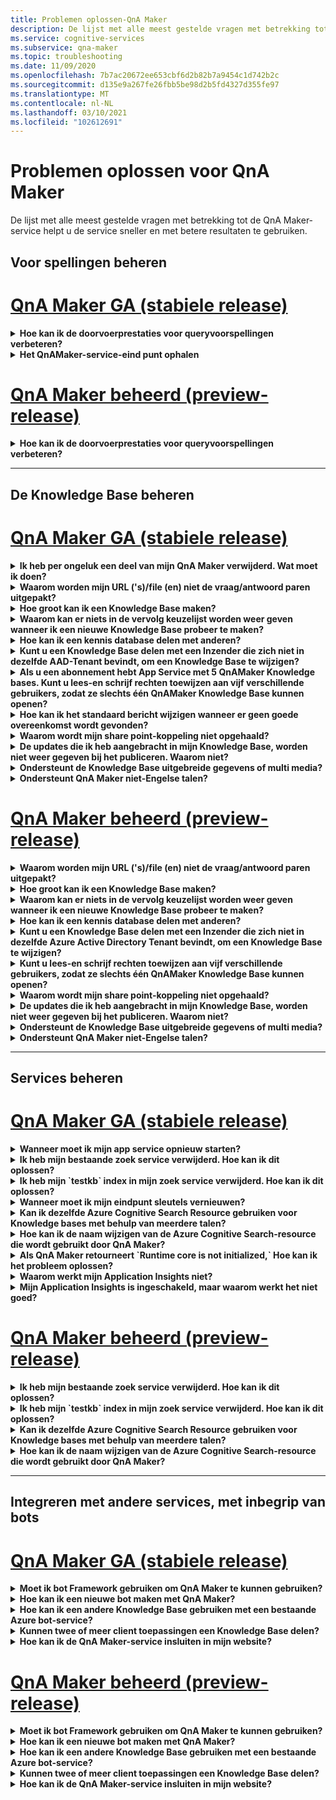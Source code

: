 ```yaml
---
title: Problemen oplossen-QnA Maker
description: De lijst met alle meest gestelde vragen met betrekking tot de QnA Maker-service helpt u de service sneller en met betere resultaten te gebruiken.
ms.service: cognitive-services
ms.subservice: qna-maker
ms.topic: troubleshooting
ms.date: 11/09/2020
ms.openlocfilehash: 7b7ac20672ee653cbf6d2b82b7a9454c1d742b2c
ms.sourcegitcommit: d135e9a267fe26fbb5be98d2b5fd4327d355fe97
ms.translationtype: MT
ms.contentlocale: nl-NL
ms.lasthandoff: 03/10/2021
ms.locfileid: "102612691"
---
```

# <a name="troubleshooting-for-qna-maker"></a>Problemen oplossen voor QnA Maker

De lijst met alle meest gestelde vragen met betrekking tot de QnA Maker-service helpt u de service sneller en met betere resultaten te gebruiken.

<a name="how-to-get-the-qnamaker-service-hostname"></a>

## <a name="manage-predictions"></a>Voor spellingen beheren

# <a name="qna-maker-ga-stable-release"></a>[QnA Maker GA (stabiele release)](#tab/v1)

<details>
<summary><b>Hoe kan ik de doorvoerprestaties voor queryvoorspellingen verbeteren?</b></summary>

**Antwoord**: problemen met doorvoer prestaties geven aan dat u de schaal van uw app service en uw Cognitive Search moet opschalen. Overweeg een replica toe te voegen aan uw Cognitive Search om de prestaties te verbeteren.

Meer informatie over [prijs categorieën](Concepts/azure-resources.md).
</details>

<details>
<summary><b>Het QnAMaker-service-eind punt ophalen</b></summary>

**Antwoord**: QnAMaker service-eind punt is handig voor fout opsporing wanneer u contact opneemt met QnAMaker-ondersteuning of UserVoice. Het eind punt is een URL in dit formulier: `https://your-resource-name.azurewebsites.net` .

1. Ga naar de QnAMaker-service (resource groep) in het [Azure Portal](https://portal.azure.com)

    ![QnAMaker Azure-resource groep in Azure Portal](./media/qnamaker-how-to-troubleshoot/qnamaker-azure-resourcegroup.png)

1. Selecteer de App Service die aan de QnA Maker resource is gekoppeld. Normaal gesp roken zijn de namen hetzelfde.

     ![QnAMaker App Service selecteren](./media/qnamaker-how-to-troubleshoot/qnamaker-azure-appservice.png)

1. De eind punt-URL is beschikbaar in het gedeelte Overzicht

    ![QnAMaker-eind punt](./media/qnamaker-how-to-troubleshoot/qnamaker-azure-gethostname.png)

</details>

# <a name="qna-maker-managed-preview-release"></a>[QnA Maker beheerd (preview-release)](#tab/v2)

<details>
<summary><b>Hoe kan ik de doorvoerprestaties voor queryvoorspellingen verbeteren?</b></summary>

**Antwoord**: problemen met doorvoer prestaties geven aan dat u uw Cognitive Search moet opschalen. Overweeg een replica toe te voegen aan uw Cognitive Search om de prestaties te verbeteren.

Meer informatie over [prijs categorieën](Concepts/azure-resources.md).
</details>

---

## <a name="manage-the-knowledge-base"></a>De Knowledge Base beheren

# <a name="qna-maker-ga-stable-release"></a>[QnA Maker GA (stabiele release)](#tab/v1)

<details>
<summary><b>Ik heb per ongeluk een deel van mijn QnA Maker verwijderd. Wat moet ik doen?</b></summary>

**Antwoord**: Verwijder geen van de Azure-Services die zijn gemaakt samen met de QnA Maker resource, zoals een zoek-of web-app. Deze zijn nodig om QnA Maker te kunnen werken, als u er een verwijdert, QnA Maker niet meer goed werkt.

Alle verwijderingen zijn permanent, inclusief vraag-en antwoord paren, bestanden, Url's, aangepaste vragen en antwoorden, kennis slagen of Azure-resources. Zorg ervoor dat u de Knowledge Base exporteert vanaf de pagina **instellingen** voordat u een deel van de Knowledge Base verwijdert.

</details>

<details>
<summary><b>Waarom worden mijn URL ('s)/file (en) niet de vraag/antwoord paren uitgepakt?</b></summary>

**Antwoord**: het is mogelijk dat QnA Maker een bepaalde vraag-en antwoord-inhoud (QnA) niet automatisch kan ophalen uit geldige url's voor veelgestelde vragen. In dergelijke gevallen kunt u de QnA-inhoud in een txt-bestand plakken en zien of het hulp programma deze kan opnemen. U kunt ook inhoud toevoegen aan uw Knowledge Base via de [QnA Maker Portal](https://qnamaker.ai).

</details>

<details>
<summary><b>Hoe groot kan ik een Knowledge Base maken?</b></summary>

**Antwoord**: de grootte van de kennis basis is afhankelijk van de SKU van Azure Search die u kiest bij het maken van de QnA Maker service. Lees [hier](./concepts/azure-resources.md) meer informatie.

</details>

<details>
<summary><b>Waarom kan er niets in de vervolg keuzelijst worden weer geven wanneer ik een nieuwe Knowledge Base probeer te maken?</b></summary>

**Antwoord**: u hebt nog geen QnA Maker Services in azure gemaakt. Lees [hier](./How-To/set-up-qnamaker-service-azure.md) meer informatie over hoe u dit doet.

</details>

<details>
<summary><b>Hoe kan ik een kennis database delen met anderen?</b></summary>

**Antwoord**: delen werkt op het niveau van een QnA Maker-service, dat wil zeggen dat alle kennis grondslagen in de service worden gedeeld. Lees [hier](./index.yml) hoe u kunt samen werken aan een Knowledge Base.

</details>

<details>
<summary><b>Kunt u een Knowledge Base delen met een Inzender die zich niet in dezelfde AAD-Tenant bevindt, om een Knowledge Base te wijzigen?</b></summary>

**Antwoord**: delen is gebaseerd op op rollen gebaseerd toegangs beheer van Azure (Azure RBAC). Als u _een_ resource in azure kunt delen met een andere gebruiker, kunt u ook QnA Maker delen.

</details>

<details>
<summary><b>Als u een abonnement hebt App Service met 5 QnAMaker Knowledge bases. Kunt u lees-en schrijf rechten toewijzen aan vijf verschillende gebruikers, zodat ze slechts één QnAMaker Knowledge Base kunnen openen?</b></summary>

**Antwoord**: u kunt een volledige QnAMaker-service delen, niet individuele kennis bases.

</details>

<details>
<summary><b>Hoe kan ik het standaard bericht wijzigen wanneer er geen goede overeenkomst wordt gevonden?</b></summary>

**Antwoord**: het standaard bericht maakt deel uit van de instellingen in de app service.
- Ga naar de app service-resource in de Azure Portal

![qnamaker appservice](./media/qnamaker-faq/qnamaker-resource-list-appservice.png)
- Klik op de optie **instellingen**

![qnamaker appservice-instellingen](./media/qnamaker-faq/qnamaker-appservice-settings.png)
- Wijzig de waarde van de instelling **DefaultAnswer**
- Uw app service opnieuw starten

![qnamaker appservice opnieuw opstarten](./media/qnamaker-faq/qnamaker-appservice-restart.png)


</details>

<details>
<summary><b>Waarom wordt mijn share point-koppeling niet opgehaald?</b></summary>

**Antwoord**: Zie [gegevens bron locaties](./concepts/data-sources-and-content.md#data-source-locations) voor meer informatie.

</details>

<details>
<summary><b>De updates die ik heb aangebracht in mijn Knowledge Base, worden niet weer gegeven bij het publiceren. Waarom niet?</b></summary>

**Antwoord**: elke bewerking die in een tabel wordt bijgewerkt, getest of ingesteld, moet worden opgeslagen voordat deze kan worden gepubliceerd. Zorg ervoor dat u na elke bewerking op de knop **opslaan en trainen** klikt.

</details>

<details>
<summary><b>Ondersteunt de Knowledge Base uitgebreide gegevens of multi media?</b></summary>

**Antwoord**:

#### <a name="multimedia-auto-extraction-for-files-and-urls"></a>Automatisch uitpakken van multi media voor bestanden en Url's

* URL'S-beperkte conversie van HTML naar prijs verlaging.
* Bestanden-niet ondersteund

#### <a name="answer-text-in-markdown"></a>Antwoord tekst in de prijs
Zodra de QnA-paren zich in de Knowledge Base bevinden, kunt u de geprijsde tekst van een antwoord bewerken om koppelingen op te geven naar de media die beschikbaar zijn via open bare Url's.


</details>

<details>
<summary><b>Ondersteunt QnA Maker niet-Engelse talen?</b></summary>

**Antwoord**: Zie meer details over [ondersteunde talen](./overview/language-support.md).

Als u inhoud uit meerdere talen hebt, moet u ervoor zorgen dat u voor elke taal een afzonderlijke service maakt.

</details>

# <a name="qna-maker-managed-preview-release"></a>[QnA Maker beheerd (preview-release)](#tab/v2)

<details>
<summary><b>Waarom worden mijn URL ('s)/file (en) niet de vraag/antwoord paren uitgepakt?</b></summary>

**Antwoord**: het is mogelijk dat QnA Maker een bepaalde vraag-en antwoord-inhoud (QnA) niet automatisch kan ophalen uit geldige url's voor veelgestelde vragen. In dergelijke gevallen kunt u de QnA-inhoud in een txt-bestand plakken en zien of het hulp programma deze kan opnemen. U kunt ook inhoud toevoegen aan uw Knowledge Base via de [QnA Maker Portal](https://qnamaker.ai).

</details>

<details>
<summary><b>Hoe groot kan ik een Knowledge Base maken?</b></summary>

**Antwoord**: de grootte van de kennis basis is afhankelijk van de SKU van Azure Search die u kiest bij het maken van de QnA Maker service. Lees [hier](./concepts/azure-resources.md) meer informatie.

</details>

<details>
<summary><b>Waarom kan er niets in de vervolg keuzelijst worden weer geven wanneer ik een nieuwe Knowledge Base probeer te maken?</b></summary>

**Antwoord**: u hebt nog geen QnA Maker Services in azure gemaakt. Lees [hier](./How-To/set-up-qnamaker-service-azure.md) meer informatie over hoe u dit doet.

</details>

<details>
<summary><b>Hoe kan ik een kennis database delen met anderen?</b></summary>

**Antwoord**: delen werkt op het niveau van een QnA Maker-service, dat wil zeggen dat alle kennis grondslagen in de service worden gedeeld. Lees [hier](./index.yml) hoe u kunt samen werken aan een Knowledge Base.

</details>

<details>
<summary><b>Kunt u een Knowledge Base delen met een Inzender die zich niet in dezelfde Azure Active Directory Tenant bevindt, om een Knowledge Base te wijzigen?</b></summary>

**Antwoord**: delen is gebaseerd op op rollen gebaseerd toegangs beheer van Azure (Azure RBAC). Als u _een_ resource in azure kunt delen met een andere gebruiker, kunt u ook QnA Maker delen.

</details>

<details>
<summary><b>Kunt u lees-en schrijf rechten toewijzen aan vijf verschillende gebruikers, zodat ze slechts één QnAMaker Knowledge Base kunnen openen?</b></summary>

**Antwoord**: u kunt een volledige QnAMaker-service delen, niet individuele kennis bases.

</details>

<details>
<summary><b>Waarom wordt mijn share point-koppeling niet opgehaald?</b></summary>

**Antwoord**: Zie [gegevens bron locaties](./concepts/data-sources-and-content.md#data-source-locations) voor meer informatie.

</details>

<details>
<summary><b>De updates die ik heb aangebracht in mijn Knowledge Base, worden niet weer gegeven bij het publiceren. Waarom niet?</b></summary>

**Antwoord**: elke bewerking die in een tabel wordt bijgewerkt, getest of ingesteld, moet worden opgeslagen voordat deze kan worden gepubliceerd. Zorg ervoor dat u na elke bewerking op de knop **opslaan en trainen** klikt.

</details>

<details>
<summary><b>Ondersteunt de Knowledge Base uitgebreide gegevens of multi media?</b></summary>

**Antwoord**:

#### <a name="multimedia-auto-extraction-for-files-and-urls"></a>Automatisch uitpakken van multi media voor bestanden en Url's

* URL'S-beperkte conversie van HTML naar prijs verlaging.
* Bestanden-niet ondersteund

#### <a name="answer-text-in-markdown"></a>Antwoord tekst in de prijs
Zodra de QnA-paren zich in de Knowledge Base bevinden, kunt u de geprijsde tekst van een antwoord bewerken om koppelingen op te geven naar de media die beschikbaar zijn via open bare Url's.


</details>

<details>
<summary><b>Ondersteunt QnA Maker niet-Engelse talen?</b></summary>

**Antwoord**: Zie meer details over [ondersteunde talen](./overview/language-support.md).

Als u inhoud uit meerdere talen hebt, moet u ervoor zorgen dat u voor elke taal een afzonderlijke service maakt.

</details>

---

## <a name="manage-service"></a>Services beheren

# <a name="qna-maker-ga-stable-release"></a>[QnA Maker GA (stabiele release)](#tab/v1)

<details>
<summary><b>Wanneer moet ik mijn app service opnieuw starten?</b></summary>

**Antwoord**: Vernieuw uw app service wanneer het waarschuwings pictogram wordt naast de versie waarde voor de Knowledge Base in de tabel met **eindpunt sleutels** op de [pagina](https://www.qnamaker.ai/UserSettings) **gebruikers instellingen** .

</details>

<details>
<summary><b>Ik heb mijn bestaande zoek service verwijderd. Hoe kan ik dit oplossen?</b></summary>

**Antwoord**: als u een Azure Cognitive search-index verwijdert, is de bewerking definitief en kan de index niet worden hersteld.

</details>

<details>
<summary><b>Ik heb mijn `testkb` index in mijn zoek service verwijderd. Hoe kan ik dit oplossen?</b></summary>

**Antwoord**: uw oude gegevens kunnen niet worden hersteld. Maak een nieuwe QnA Maker resource en maak uw Knowledge Base opnieuw.

</details>

<details>
<summary><b>Wanneer moet ik mijn eindpunt sleutels vernieuwen?</b></summary>

**Antwoord**: Vernieuw uw eindpunt sleutels als u vermoedt dat ze zijn aangetast.

</details>

<details>
<summary><b>Kan ik dezelfde Azure Cognitive Search Resource gebruiken voor Knowledge bases met behulp van meerdere talen?</b></summary>

**Antwoord**: als u meerdere talen en meerdere kennis slagen wilt gebruiken, moet de gebruiker voor elke taal een QnA Maker resource maken. Hiermee maakt u een afzonderlijke Azure Search-service per taal. Het mixen van verschillende taal kennis bases in één Azure Search-service resulteert in een gedegradeerde relevantie van de resultaten.

</details>

<details>
<summary><b>Hoe kan ik de naam wijzigen van de Azure Cognitive Search-resource die wordt gebruikt door QnA Maker?</b></summary>

**Antwoord**: de naam van de Azure-Cognitive Search resource is de naam van de QnA Maker resource met enkele wille keurige letters die aan het einde worden toegevoegd. Dit maakt het moeilijk om onderscheid te maken tussen meerdere zoek bronnen voor QnA Maker. Maak een afzonderlijke zoek service (noem deze zoals u dat wilt) en verbind deze met uw QnA-service. De stappen zijn vergelijkbaar met de stappen die u moet uitvoeren om [een upgrade van Azure Search](How-To/set-up-qnamaker-service-azure.md#upgrade-the-azure-cognitive-search-service)uit te voeren.

</details>

<details>
<summary><b>Als QnA Maker retourneert `Runtime core is not initialized,` Hoe kan ik het probleem oplossen?</b></summary>

**Antwoord**: de schijf ruimte voor uw app-service is mogelijk vol. Stappen om uw schijf ruimte te herstellen:

1. Selecteer in de [Azure Portal](https://portal.azure.com)de app service van uw QnA maker en Stop vervolgens de service.
1. Terwijl u nog steeds op de app-service klikt, selecteert u **ontwikkelingsprogram ma's** en **Geavanceerde hulpprogram Ma's**. vervolgens **gaat u naar**. Hiermee opent u een nieuw browser venster.
1. Selecteer **console fout opsporing** en vervolgens **cmd** om een opdracht regel programma te openen.
1. Ga naar de _site/wwwroot/data/QnAMaker/_ map.
1. Verwijder alle mappen waarvan de naam begint met `rd` .

    **Verwijder niet** het volgende:

    * KbIdToRankerMappings.txt-bestand
    * EndpointSettings.jsvoor bestand
    * Map EndpointKeys

1. Start de app service.
1. Open uw kennis database om te controleren of deze nu werkt.

</details>
<details>
<summary><b>Waarom werkt mijn Application Insights niet?</b></summary>

**Antwoord**: u kunt de onderstaande stappen door nemen en bij te werken om het probleem op te lossen:

1. In App Service-> instellingen groep-> configuratie sectie-> toepassings instellingen-> naam para meters ' UserAppInsightsKey ' is correct geconfigureerd en ingesteld op het bijbehorende tabblad Overzicht van Application Insights ("instrumentatie sleutel") GUID. 

1. In App Service-> instellingen groep-> Application Insights sectie-> moet u ervoor zorgen dat app Insights is ingeschakeld en is verbonden met de betreffende Application Insights-resource.

</details>

<details>
<summary><b>Mijn Application Insights is ingeschakeld, maar waarom werkt het niet goed?</b></summary>

**Antwoord**: Voer de onderstaande stappen uit: 

1.  Kopieer de waarde ' "APPINSIGHTS_INSTRUMENTATIONKEY" name ' naar de naam van de UserAppInsightsKey door te overschrijven als er al een waarde aanwezig is. 

1.  Als de sleutel ' UserAppInsightsKey ' niet voor komt in de app-instellingen, voegt u een nieuwe sleutel toe met die naam en kopieert u de waarde.

1.  Sla het op en Hiermee wordt de app service automatisch opnieuw gestart. Hiermee wordt het probleem opgelost. 

</details>

# <a name="qna-maker-managed-preview-release"></a>[QnA Maker beheerd (preview-release)](#tab/v2)


<details>
<summary><b>Ik heb mijn bestaande zoek service verwijderd. Hoe kan ik dit oplossen?</b></summary>

**Antwoord**: als u een Azure Cognitive search-index verwijdert, is de bewerking definitief en kan de index niet worden hersteld.

</details>

<details>
<summary><b>Ik heb mijn `testkb` index in mijn zoek service verwijderd. Hoe kan ik dit oplossen?</b></summary>

**Antwoord**: uw oude gegevens kunnen niet worden hersteld. Maak een nieuwe QnA Maker resource en maak uw Knowledge Base opnieuw.

</details>

<details>
<summary><b>Kan ik dezelfde Azure Cognitive Search Resource gebruiken voor Knowledge bases met behulp van meerdere talen?</b></summary>

**Antwoord**: als u meerdere talen en meerdere kennis slagen wilt gebruiken, moet de gebruiker voor elke taal een QnA Maker resource maken. Hiermee maakt u een afzonderlijke Azure Search-service per taal. Het mixen van verschillende taal kennis bases in één Azure Search-service resulteert in een gedegradeerde relevantie van de resultaten.

</details>

<details>
<summary><b>Hoe kan ik de naam wijzigen van de Azure Cognitive Search-resource die wordt gebruikt door QnA Maker?</b></summary>

**Antwoord**: de naam van de Azure-Cognitive Search resource is de naam van de QnA Maker resource met enkele wille keurige letters die aan het einde worden toegevoegd. Dit maakt het moeilijk om onderscheid te maken tussen meerdere zoek bronnen voor QnA Maker. Maak een afzonderlijke zoek service (noem deze zoals u dat wilt) en verbind deze met uw QnA-service. De stappen zijn vergelijkbaar met de stappen die u moet uitvoeren om [een upgrade van Azure Search](How-To/set-up-qnamaker-service-azure.md#upgrade-the-azure-cognitive-search-service)uit te voeren.

</details>

---

## <a name="integrate-with-other-services-including-bots"></a>Integreren met andere services, met inbegrip van bots

# <a name="qna-maker-ga-stable-release"></a>[QnA Maker GA (stabiele release)](#tab/v1)

<details>
<summary><b>Moet ik bot Framework gebruiken om QnA Maker te kunnen gebruiken?</b></summary>

**Antwoord**: Nee, u hoeft niet het [bot-Framework](https://github.com/Microsoft/botbuilder-dotnet) met QnA Maker te gebruiken. QnA Maker wordt echter aangeboden als een van de verschillende sjablonen in [Azure bot service](/azure/bot-service/). Met de bot-service kunt u snel slimme bot-ontwikkeling maken via micro soft bot Framework en wordt uitgevoerd in een omgeving zonder servers.

</details>

<details>
<summary><b>Hoe kan ik een nieuwe bot maken met QnA Maker?</b></summary>

**Antwoord**: Volg de instructies in [deze](./Quickstarts/create-publish-knowledge-base.md) documentatie om uw Bot te maken met Azure bot service.

</details>

<details>
<summary><b>Hoe kan ik een andere Knowledge Base gebruiken met een bestaande Azure bot-service?</b></summary>

**Antwoord**: u moet de volgende informatie over uw Knowledge Base hebben:

* De Knowledge Base-ID.
* De geplaatste aangepaste subdomeinnaam van het gepubliceerde eind punt, dat wil zeggen `host` , op de pagina **instellingen** wordt weer gegeven nadat u deze hebt gepubliceerd.
* De gepubliceerde eindpunt sleutel van de Knowledge Base-gevonden op de pagina **instellingen** nadat u deze hebt gepubliceerd.

Met deze informatie gaat u naar de app-service van uw bot in de Azure Portal. Wijzig de waarden onder **instellingen-> configuratie-> toepassings instellingen**.

De eindpunt sleutel van de Knowledge Base bevindt zich `QnAAuthkey` in de ABS-service.

</details>

<details>
<summary><b>Kunnen twee of meer client toepassingen een Knowledge Base delen?</b></summary>

**Antwoord**: Ja, de Knowledge Base kan vanuit elk wille keurig aantal clients worden opgevraagd. Als de reactie van de Knowledge Base langzaam of time-out lijkt, kunt u overwegen om de servicelaag bij te werken voor de app service die is gekoppeld aan de Knowledge Base.

</details>

<details>
<summary><b>Hoe kan ik de QnA Maker-service insluiten in mijn website?</b></summary>

**Antwoord**: Volg deze stappen om de QnA Maker-service in te sluiten als een web-chat besturings element in uw website:

1. Maak uw FAQ-bot door de volgende [instructies te volgen.](./Quickstarts/create-publish-knowledge-base.md)
2. Schakel de volgende stappen uit om Web Chat [in te scha](/azure/bot-service/bot-service-channel-connect-webchat) kelen

</details>

# <a name="qna-maker-managed-preview-release"></a>[QnA Maker beheerd (preview-release)](#tab/v2)


<details>
<summary><b>Moet ik bot Framework gebruiken om QnA Maker te kunnen gebruiken?</b></summary>

**Antwoord**: Nee, u hoeft niet het [bot-Framework](https://github.com/Microsoft/botbuilder-dotnet) met QnA Maker te gebruiken. QnA Maker wordt echter aangeboden als een van de verschillende sjablonen in [Azure bot service](/azure/bot-service/). Met de bot-service kunt u snel slimme bot-ontwikkeling maken via micro soft bot Framework en wordt uitgevoerd in een omgeving zonder servers.

</details>

<details>
<summary><b>Hoe kan ik een nieuwe bot maken met QnA Maker?</b></summary>

**Antwoord**: Volg de instructies in [deze](./Quickstarts/create-publish-knowledge-base.md) documentatie om uw Bot te maken met Azure bot service.

</details>

<details>
<summary><b>Hoe kan ik een andere Knowledge Base gebruiken met een bestaande Azure bot-service?</b></summary>

**Antwoord**: u moet de volgende informatie over uw Knowledge Base hebben:

* De Knowledge Base-ID.
* De geplaatste aangepaste subdomeinnaam van het gepubliceerde eind punt, dat wil zeggen `host` , op de pagina **instellingen** wordt weer gegeven nadat u deze hebt gepubliceerd.
* De gepubliceerde eindpunt sleutel van de Knowledge Base-gevonden op de pagina **instellingen** nadat u deze hebt gepubliceerd.

Met deze informatie gaat u naar de app-service van uw bot in de Azure Portal. Wijzig de waarden onder **instellingen-> configuratie-> toepassings instellingen**.

De eindpunt sleutel van de Knowledge Base bevindt zich `QnAAuthkey` in de ABS-service.

</details>

<details>
<summary><b>Kunnen twee of meer client toepassingen een Knowledge Base delen?</b></summary>

**Antwoord**: Ja, de Knowledge Base kan vanuit elk wille keurig aantal clients worden opgevraagd. Als de reactie van de Knowledge Base langzaam of time-out lijkt, kunt u overwegen om de servicelaag bij te werken voor de app service die is gekoppeld aan de Knowledge Base.

</details>

<details>
<summary><b>Hoe kan ik de QnA Maker-service insluiten in mijn website?</b></summary>

**Antwoord**: Volg deze stappen om de QnA Maker-service in te sluiten als een web-chat besturings element in uw website:

1. Maak uw FAQ-bot door de volgende [instructies te volgen.](./Quickstarts/create-publish-knowledge-base.md)
2. Schakel de volgende stappen uit om Web Chat [in te scha](/azure/bot-service/bot-service-channel-connect-webchat) kelen

---

## <a name="data-storage"></a>Gegevensopslag

# <a name="qna-maker-ga-stable-release"></a>[QnA Maker GA (stabiele release)](#tab/v1)

<details>
<summary><b>Welke gegevens worden opgeslagen en waar wordt deze opgeslagen?</b></summary>

**Antwoord**:

Wanneer u uw QnA Maker-service maakt, hebt u een Azure-regio geselecteerd. Uw kennis-en logboek bestanden worden opgeslagen in deze regio.

</details>

# <a name="qna-maker-managed-preview-release"></a>[QnA Maker beheerd (preview-release)](#tab/v2)

<details>
<summary><b>Welke gegevens worden opgeslagen en waar wordt deze opgeslagen?</b></summary>

**Antwoord**:

Wanneer u uw QnA Maker-service maakt, hebt u een Azure-regio geselecteerd. Uw kennis-en logboek bestanden worden opgeslagen in deze regio.

</details>

---
